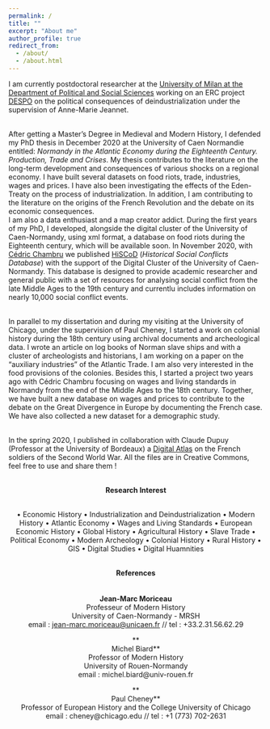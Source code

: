```yaml
---
permalink: /
title: ""
excerpt: "About me"
author_profile: true
redirect_from: 
  - /about/
  - /about.html
---
```



I am currently postdoctoral researcher at the [University of Milan at the Department of Political and Social Sciences](https://www.unimi.it/en/ugov/person/paul-maneuvrier) working on an ERC project [DESPO](https://cordis.europa.eu/project/id/853033/fr) on the political consequences of deindustrialization under the supervision of Anne-Marie Jeannet. 

<br>After getting a Master’s Degree in Medieval and Modern History, I defended my PhD thesis in December 2020 at the University of Caen Normandie entitled: _Normandy in the Atlantic Economy during the Eighteenth Century. Production, Trade and Crises_. My thesis contributes to the literature on the long-term development and consequences of various shocks on a regional economy. I have built several datasets on food riots, trade, industries, wages and prices. I have also been investigating the effects of the Eden-Treaty on the process of industrialization. In addition, I am contributing to the literature on the origins of the French Revolution and the debate on its economic consequences.
<br>I am also a data enthusiast and a map creator addict. During the first years of my PhD, I developed, alongside the digital cluster of the University of Caen-Normandy, using xml format, a database on food riots during the Eighteenth century, which will be available soon. In November 2020, with [Cédric Chambru](https://cedricchambru.github.io/) we published [HiSCoD](https://www.unicaen.fr/hiscod/) (_Historical Social Conflicts Database_) with the support of the Digital Cluster of the University of Caen-Normandy. This database is designed to provide academic researcher and general public with a set of resources for analysing social conflict from the late Middle Ages to the 19th century and currentlu includes information on nearly 10,000 social conflict events. 

<br>In parallel to my dissertation and during my visiting at the University of Chicago, under the supervision of Paul Cheney, I started a work on colonial history during the 18th century using archival documents and archeological data. I wrote an article on log books of Norman slave ships and with a cluster of archeologists and historians, I am working on a paper on the “auxiliary industries” of the Atlantic Trade. I am also very interested in the food provisions of the colonies.
Besides this, I started a project two years ago with Cédric Chambru focusing on wages and living standards in Normandy from the end of the Middle Ages to the 18th century. Together, we have built a new database on wages and prices to contribute to the debate on the Great Divergence in Europe by documenting the French case. We have also collected a new dataset for a demographic study.

<br>In the spring 2020, I published in collaboration with Claude Dupuy (Professor at the University of Bordeaux) a [Digital Atlas](https://mortsoublies.fr/) on the French soldiers of the Second World War. All the files are in Creative Commons, feel free to use and share them !
<br></br>
**<p align="center">Research Interest**
<br></br>
<p align="center">• Economic History • Industrialization and Deindustrialization • Modern History • Atlantic Economy • Wages and Living Standards • European Economic History
• Global History • Agricultural History • Slave Trade
• Political Economy  • Modern Archeology • Colonial History
• Rural History • GIS • Digital Studies • Digital Huamnities
  <br></br></p>

**<p align="center">
References** 
<br></br>
**<br>Jean-Marc Moriceau**
<br>Professeur of Modern History 
<br>University of Caen-Normandy - MRSH
<br>email : jean-marc.moriceau@unicaen.fr // tel : +33.2.31.56.62.29
<p align="center">
**<br>Michel Biard**
<br>Professor of Modern History 
<br>University of Rouen-Normandy
<br>email : michel.biard@univ-rouen.fr</br>
<p align="center">
**<br>Paul Cheney**
<br>Professor of European History and the College University of Chicago
<br>email : cheney@chicago.edu // tel : +1 (773) 702-2631</br></p>

